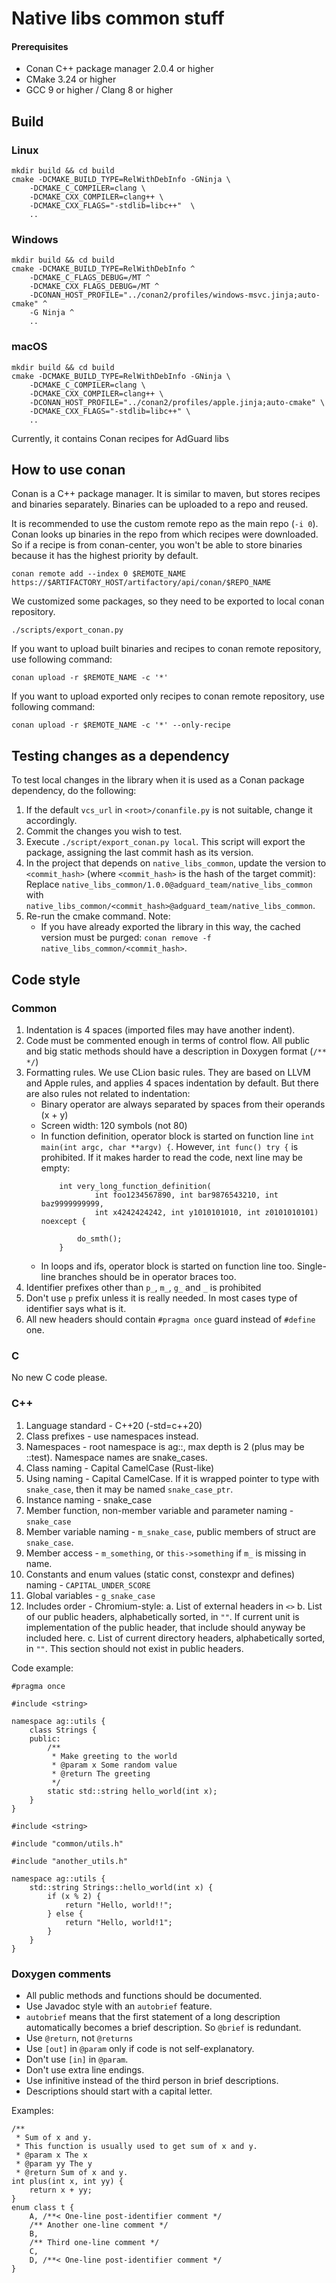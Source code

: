# Native libs common stuff

#### Prerequisites

* Conan C++ package manager 2.0.4 or higher
* CMake 3.24 or higher
* GCC 9 or higher / Clang 8 or higher

## Build

### Linux

```shell
mkdir build && cd build
cmake -DCMAKE_BUILD_TYPE=RelWithDebInfo -GNinja \
    -DCMAKE_C_COMPILER=clang \
    -DCMAKE_CXX_COMPILER=clang++ \
    -DCMAKE_CXX_FLAGS="-stdlib=libc++"  \
    ..               
```

### Windows

```shell
mkdir build && cd build
cmake -DCMAKE_BUILD_TYPE=RelWithDebInfo ^
    -DCMAKE_C_FLAGS_DEBUG=/MT ^
    -DCMAKE_CXX_FLAGS_DEBUG=/MT ^
    -DCONAN_HOST_PROFILE="../conan2/profiles/windows-msvc.jinja;auto-cmake" ^
    -G Ninja ^
    ..
```

### macOS

```shell
mkdir build && cd build
cmake -DCMAKE_BUILD_TYPE=RelWithDebInfo -GNinja \
    -DCMAKE_C_COMPILER=clang \
    -DCMAKE_CXX_COMPILER=clang++ \
    -DCONAN_HOST_PROFILE="../conan2/profiles/apple.jinja;auto-cmake" \
    -DCMAKE_CXX_FLAGS="-stdlib=libc++" \
    ..
```

Currently, it contains Conan recipes for AdGuard libs

## How to use conan

Conan is a C++ package manager. It is similar to maven, but stores recipes and binaries separately.
Binaries can be uploaded to a repo and reused.

It is recommended to use the custom remote repo as the main repo (`-i 0`).
Conan looks up binaries in the repo from which recipes were downloaded.
So if a recipe is from conan-center, you won't be able to store binaries because it has
the highest priority by default.

```shell
conan remote add --index 0 $REMOTE_NAME https://$ARTIFACTORY_HOST/artifactory/api/conan/$REPO_NAME
```

We customized some packages, so they need to be exported to local conan repository.

```shell
./scripts/export_conan.py
```

If you want to upload built binaries and recipes to conan remote repository, use following command:

```shell
conan upload -r $REMOTE_NAME -c '*'
```

If you want to upload exported only recipes to conan remote repository, use following command:

```shell
conan upload -r $REMOTE_NAME -c '*' --only-recipe
```


## Testing changes as a dependency

To test local changes in the library when it is used as a Conan package dependency,
do the following:

1) If the default `vcs_url` in `<root>/conanfile.py` is not suitable, change it accordingly.
2) Commit the changes you wish to test.
3) Execute `./script/export_conan.py local`. This script will export the package, assigning the last commit hash as its version.
4) In the project that depends on `native_libs_common`, update the version to `<commit_hash>` (where `<commit_hash>` is the hash of the target commit):
Replace `native_libs_common/1.0.0@adguard_team/native_libs_common` with `native_libs_common/<commit_hash>@adguard_team/native_libs_common`.
5) Re-run the cmake command.
   Note:
    * If you have already exported the library in this way, the cached version must be purged: `conan remove -f native_libs_common/<commit_hash>`.

## Code style

### Common

1. Indentation is 4 spaces (imported files may have another indent).
2. Code must be commented enough in terms of control flow. All public and big static methods should have a description in Doxygen format (`/** */`)
3. Formatting rules. We use CLion basic rules. They are based on LLVM and Apple rules, and applies 4 spaces indentation by default. 
   But there are also rules not related to indentation:
    - Binary operator are always separated by spaces from their operands (x + y)
    - Screen width: 120 symbols (not 80)
    - In function definition, operator block is started on function line `int main(int argc, char **argv) {`.
      However, `int func() try {` is prohibited.
      If it makes harder to read the code, next line may be empty:
      ```
          int very_long_function_definition(
                  int foo1234567890, int bar9876543210, int baz9999999999, 
                  int x4242424242, int y1010101010, int z0101010101) noexcept {

              do_smth();
          }
      ```     
    - In loops and ifs, operator block is started on function line too. Single-line branches should be in operator braces too.
4. Identifier prefixes other than `p_`, `m_`, `g_` and `_` is prohibited
5. Don't use `p` prefix unless it is really needed. In most cases type of identifier says what is it.
6. All new headers should contain `#pragma once` guard instead of `#define` one.

### C

No new C code please.

### C++
1. Language standard - C++20 (-std=c++20)
2. Class prefixes - use namespaces instead.
3. Namespaces - root namespace is ag::, max depth is 2 (plus may be ::test).
   Namespace names are snake_cases.
4. Class naming - Capital CamelCase (Rust-like)
5. Using naming - Capital CamelCase.
   If it is wrapped pointer to type with `snake_case`, then it may be named `snake_case_ptr`.
6. Instance naming - snake_case
7. Member function, non-member variable and parameter naming - `snake_case`
8. Member variable naming - `m_snake_case`, public members of struct are `snake_case`.
9. Member access - `m_something`, or `this->something` if `m_` is missing in name.
10. Constants and enum values (static const, constexpr and defines) naming - `CAPITAL_UNDER_SCORE`
11. Global variables - `g_snake_case`
12. Includes order - Chromium-style:
    a. List of external headers in `<>`
    b. List of our public headers, alphabetically sorted, in `""`.
       If current unit is implementation of the public header, that include should anyway be included here.
    c. List of current directory headers, alphabetically sorted, in `""`.
       This section should not exist in public headers.

Code example:

```
#pragma once

#include <string>

namespace ag::utils {
    class Strings {
    public:
        /**
         * Make greeting to the world
         * @param x Some random value
         * @return The greeting
         */
        static std::string hello_world(int x);
    }
}

```

```
#include <string>

#include "common/utils.h"

#include "another_utils.h"

namespace ag::utils {
    std::string Strings::hello_world(int x) {
        if (x % 2) {
            return "Hello, world!!";
        } else {
            return "Hello, world!1";
        }
    }
}
```

### Doxygen comments
- All public methods and functions should be documented.
- Use Javadoc style with an `autobrief` feature.
- `autobrief` means that the first statement of a long description automatically becomes a brief description.
  So `@brief` is redundant.
- Use `@return`, not `@returns`
- Use `[out]` in `@param` only if code is not self-explanatory.
- Don't use `[in]` in `@param`.
- Don't use extra line endings.
- Use infinitive instead of the third person in brief descriptions.
- Descriptions should start with a capital letter.

Examples:
```
/**
 * Sum of x and y.
 * This function is usually used to get sum of x and y.
 * @param x The x
 * @param yy The y
 * @return Sum of x and y.
int plus(int x, int yy) {
    return x + yy;
}
enum class t {
    A, /**< One-line post-identifier comment */
    /** Another one-line comment */
    B,
    /** Third one-line comment */
    C,
    D, /**< One-line post-identifier comment */
}
```
